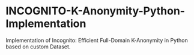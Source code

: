 # INCOGNITO-K-Anonymity-Python-Implementation
Implementation of Incognito: Efficient Full-Domain K-Anonymity in Python based on custom Dataset.
